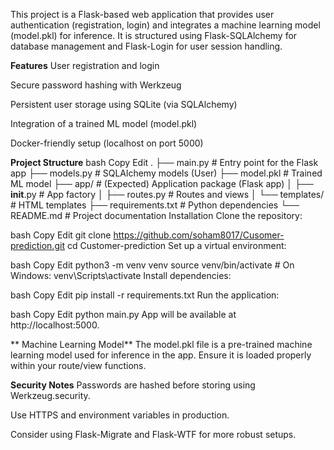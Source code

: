This project is a Flask-based web application that provides user authentication (registration, login) and integrates a machine learning model (model.pkl) for inference. It is structured using Flask-SQLAlchemy for database management and Flask-Login for user session handling.

 **Features**
User registration and login

Secure password hashing with Werkzeug

Persistent user storage using SQLite (via SQLAlchemy)

Integration of a trained ML model (model.pkl)

Docker-friendly setup (localhost on port 5000)

 **Project Structure**
bash
Copy
Edit
.
├── main.py             # Entry point for the Flask app
├── models.py           # SQLAlchemy models (User)
├── model.pkl           # Trained ML model
├── app/                # (Expected) Application package (Flask app)
│   ├── __init__.py     # App factory
│   ├── routes.py       # Routes and views
│   └── templates/      # HTML templates
├── requirements.txt    # Python dependencies
└── README.md           # Project documentation
 Installation
Clone the repository:

bash
Copy
Edit
git clone https://github.com/soham8017/Cusomer-prediction.git
cd Customer-prediction
Set up a virtual environment:

bash
Copy
Edit
python3 -m venv venv
source venv/bin/activate  # On Windows: venv\Scripts\activate
Install dependencies:

bash
Copy
Edit
pip install -r requirements.txt
Run the application:

bash
Copy
Edit
python main.py
App will be available at http://localhost:5000.

** Machine Learning Model**
The model.pkl file is a pre-trained machine learning model used for inference in the app. Ensure it is loaded properly within your route/view functions.

 **Security Notes**
Passwords are hashed before storing using Werkzeug.security.

Use HTTPS and environment variables in production.

Consider using Flask-Migrate and Flask-WTF for more robust setups.

